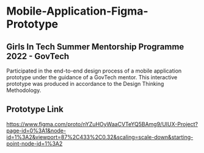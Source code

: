 # Mobile-Application-Figma-Prototype
## Girls In Tech Summer Mentorship Programme 2022 - GovTech
Participated in the end-to-end design process of a mobile application prototype under the guidance of a GovTech mentor. This interactive prototype was produced in accordance to the Design Thinking Methodology.



## Prototype Link
https://www.figma.com/proto/nYZuHOyWaaCVTeYQ5BAmg9/UIUX-Project?page-id=0%3A1&node-id=1%3A2&viewport=87%2C433%2C0.32&scaling=scale-down&starting-point-node-id=1%3A2
